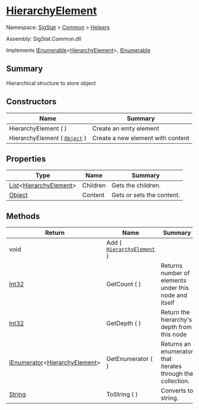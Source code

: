 # [HierarchyElement](./HierarchyElement.md)

Namespace: [SigStat]() > [Common](./../README.md) > [Helpers](./README.md)

Assembly: SigStat.Common.dll

Implements [IEnumerable](https://docs.microsoft.com/en-us/dotnet/api/System.Collections.Generic.IEnumerable-1)\<[HierarchyElement](./HierarchyElement.md)>, [IEnumerable](https://docs.microsoft.com/en-us/dotnet/api/System.Collections.IEnumerable)

## Summary
Hierarchical structure to store object

## Constructors

| Name | Summary | 
| --- | --- | 
| HierarchyElement (  ) | Create an emty element | 
| HierarchyElement ( [`Object`](https://docs.microsoft.com/en-us/dotnet/api/System.Object) ) | Create a new element with content | 


## Properties

| Type | Name | Summary | 
| --- | --- | --- | 
| [List](https://docs.microsoft.com/en-us/dotnet/api/System.Collections.Generic.List-1)\<[HierarchyElement](./HierarchyElement.md)> | Children | Gets the children. | 
| [Object](https://docs.microsoft.com/en-us/dotnet/api/System.Object) | Content | Gets or sets the content. | 


## Methods

| Return | Name | Summary | 
| --- | --- | --- | 
| void | Add ( [`HierarchyElement`](./HierarchyElement.md) ) |  | 
| [Int32](https://docs.microsoft.com/en-us/dotnet/api/System.Int32) | GetCount (  ) | Returns number of elements under this node and itself | 
| [Int32](https://docs.microsoft.com/en-us/dotnet/api/System.Int32) | GetDepth (  ) | Return the hierarchy's depth from this node | 
| [IEnumerator](https://docs.microsoft.com/en-us/dotnet/api/System.Collections.Generic.IEnumerator-1)\<[HierarchyElement](./HierarchyElement.md)> | GetEnumerator (  ) | Returns an enumerator that iterates through the collection. | 
| [String](https://docs.microsoft.com/en-us/dotnet/api/System.String) | ToString (  ) | Converts to string. | 


